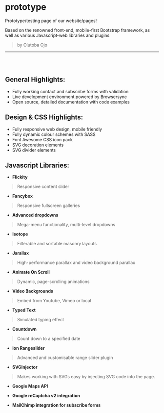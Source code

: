 # prototype
Prototype/testing page of our website/pages!

Based on the renowned front-end, mobile-first Bootstrap framework, as well as various Javascript-web libraries and plugins

> by Olutoba Ojo

--------------------------------------------------------------------------------------------------------------
<br><br>
## General Highlights:
- Fully working contact and subscribe forms with validation
- Live development environment powered by Browsersync
- Open source, detailed documentation with code examples

## Design & CSS Highlights:
- Fully responsive web design, mobile friendly
- Fully dynamic colour schemes with SASS 
- Font Awesome CSS icon pack 
- SVG decoration elements
- SVG divider elements 

## Javascript Libraries:
- <b> Flickity </b> 
 > Responsive content slider
   
- <b> Fancybox </b>
 > Responsive fullscreen galleries
   
- <b> Advanced dropdowns  </b>
 > Mega-menu functionality, multi-level dropdowns
   
- <b> Isotope </b>
 > Filterable and sortable masonry layouts

- <b> Jarallax  </b> 
 > High-performance parallax and video background parallax
   
- <b> Animate On Scroll </b>
 > Dynamic, page-scrolling animations
   
- <b> Video Backgrounds </b>
 > Embed from Youtube, Vimeo or local
   
- <b> Typed Text </b>
 > Simulated typing effect

- <b> Countdown </b> 
 > Count down to a specified date
   
- <b> ion Rangeslider  </b> 
 > Advanced and customisable range slider plugin
   
- <b> SVGInjector </b>
 > Makes working with SVGs easy by injecting SVG code into the page.
   
- <b> Google Maps API </b>
   
- <b> Google reCaptcha v2 integration </b>
   
- <b> MailChimp integration for subscribe forms </b>
